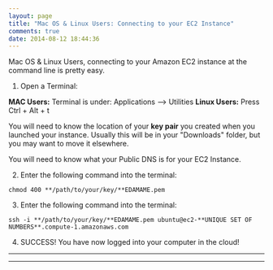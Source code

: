 ```yaml
---
layout: page
title: "Mac OS & Linux Users: Connecting to your EC2 Instance"
comments: true
date: 2014-08-12 18:44:36
---
```


Mac OS & Linux Users, connecting to your Amazon EC2 instance at the command line is pretty easy.

 1. Open a Terminal:

**MAC Users:** Terminal is under: Applications --> Utilities
**Linux Users:** Press Ctrl + Alt + t

You will need to know the location of your **key pair** you created when you launched your instance.  Usually this will be in your "Downloads" folder, but you may want to move it elsewhere.

You will need to know what your Public DNS is for your EC2 Instance.

 2. Enter the following command into the terminal:

```
chmod 400 **/path/to/your/key/**EDAMAME.pem
```
 3. Enter the following command into the terminal:

```
ssh -i **/path/to/your/key/**EDAMAME.pem ubuntu@ec2-**UNIQUE SET OF NUMBERS**.compute-1.amazonaws.com
```

4. SUCCESS! You have now logged into your computer in the cloud!


-----------------------------------------------
-----------------------------------------------

